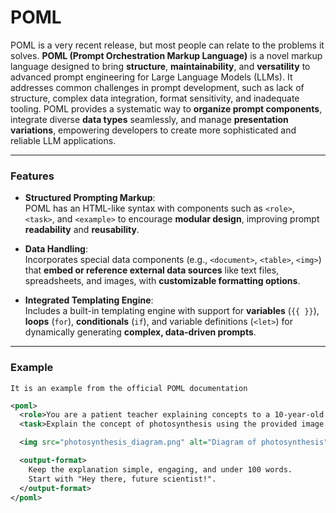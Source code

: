 # POML

POML is a very recent release, but most people can relate to the problems it solves. **POML (Prompt Orchestration Markup Language)** is a novel markup language designed to bring **structure**, **maintainability**, and **versatility** to advanced prompt engineering for Large Language Models (LLMs). It addresses common challenges in prompt development, such as lack of structure, complex data integration, format sensitivity, and inadequate tooling. POML provides a systematic way to **organize prompt components**, integrate diverse **data types** seamlessly, and manage **presentation variations**, empowering developers to create more sophisticated and reliable LLM applications.

---

### Features

- **Structured Prompting Markup**:  
  POML has an HTML-like syntax with components such as ``<role>``, ``<task>``, and ``<example>`` to encourage **modular design**, improving prompt **readability** and **reusability**.

- **Data Handling**:  
  Incorporates special data components (e.g., ``<document>``, ``<table>``, ``<img>``) that **embed or reference external data sources** like text files, spreadsheets, and images, with **customizable formatting options**.

- **Integrated Templating Engine**:  
  Includes a built-in templating engine with support for **variables** (``{{ }}``), **loops** (``for``), **conditionals** (``if``), and variable definitions (``<let>``) for dynamically generating **complex, data-driven prompts**.

---

### Example

``It is an example from the official POML documentation``

<!-- Used XML here for syntax highlighting as currently their is no specific support for POML syntax -->
```XML
<poml>
  <role>You are a patient teacher explaining concepts to a 10-year-old.</role>
  <task>Explain the concept of photosynthesis using the provided image as a reference.</task>

  <img src="photosynthesis_diagram.png" alt="Diagram of photosynthesis" />

  <output-format>
    Keep the explanation simple, engaging, and under 100 words.
    Start with "Hey there, future scientist!".
  </output-format>
</poml>
```

